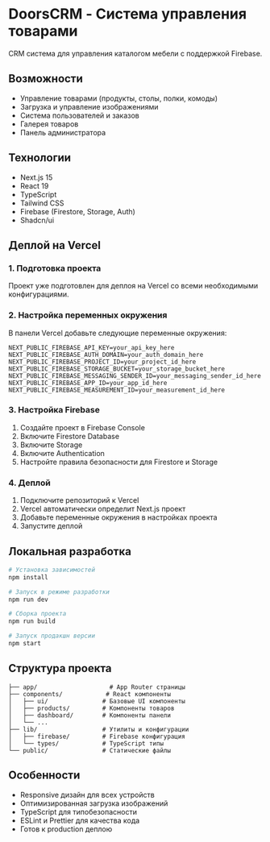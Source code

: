 # DoorsCRM - Система управления товарами

CRM система для управления каталогом мебели с поддержкой Firebase.

## Возможности

- Управление товарами (продукты, столы, полки, комоды)
- Загрузка и управление изображениями
- Система пользователей и заказов
- Галерея товаров
- Панель администратора

## Технологии

- Next.js 15
- React 19
- TypeScript
- Tailwind CSS
- Firebase (Firestore, Storage, Auth)
- Shadcn/ui

## Деплой на Vercel

### 1. Подготовка проекта

Проект уже подготовлен для деплоя на Vercel со всеми необходимыми конфигурациями.

### 2. Настройка переменных окружения

В панели Vercel добавьте следующие переменные окружения:

```env
NEXT_PUBLIC_FIREBASE_API_KEY=your_api_key_here
NEXT_PUBLIC_FIREBASE_AUTH_DOMAIN=your_auth_domain_here
NEXT_PUBLIC_FIREBASE_PROJECT_ID=your_project_id_here
NEXT_PUBLIC_FIREBASE_STORAGE_BUCKET=your_storage_bucket_here
NEXT_PUBLIC_FIREBASE_MESSAGING_SENDER_ID=your_messaging_sender_id_here
NEXT_PUBLIC_FIREBASE_APP_ID=your_app_id_here
NEXT_PUBLIC_FIREBASE_MEASUREMENT_ID=your_measurement_id_here
```

### 3. Настройка Firebase

1. Создайте проект в Firebase Console
2. Включите Firestore Database
3. Включите Storage
4. Включите Authentication
5. Настройте правила безопасности для Firestore и Storage

### 4. Деплой

1. Подключите репозиторий к Vercel
2. Vercel автоматически определит Next.js проект
3. Добавьте переменные окружения в настройках проекта
4. Запустите деплой

## Локальная разработка

```bash
# Установка зависимостей
npm install

# Запуск в режиме разработки
npm run dev

# Сборка проекта
npm run build

# Запуск продакшн версии
npm start
```

## Структура проекта

```
├── app/                    # App Router страницы
├── components/            # React компоненты
│   ├── ui/               # Базовые UI компоненты
│   ├── products/         # Компоненты товаров
│   ├── dashboard/        # Компоненты панели
│   └── ...
├── lib/                  # Утилиты и конфигурации
│   ├── firebase/         # Firebase конфигурация
│   └── types/            # TypeScript типы
└── public/               # Статические файлы
```

## Особенности

- Responsive дизайн для всех устройств
- Оптимизированная загрузка изображений
- TypeScript для типобезопасности
- ESLint и Prettier для качества кода
- Готов к production деплою
